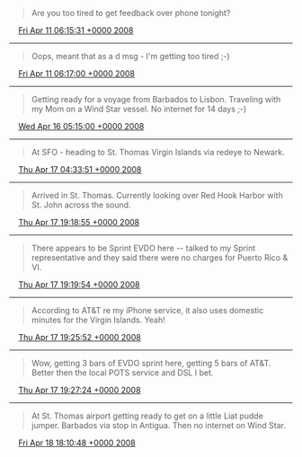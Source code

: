 > Are you too tired to get feedback over phone tonight?

<img src="../../media/tweet.ico" width="12" /> [Fri Apr 11 06:15:31 +0000 2008](https://twitter.com/ChristopherA/status/786987538)

----

> Oops, meant that as a d msg - I'm getting too tired ;-)

<img src="../../media/tweet.ico" width="12" /> [Fri Apr 11 06:17:00 +0000 2008](https://twitter.com/ChristopherA/status/786988075)

----

> Getting ready for a voyage from Barbados to Lisbon. Traveling with my Mom on a Wind Star vessel. No internet for 14 days ;-)

<img src="../../media/tweet.ico" width="12" /> [Wed Apr 16 05:15:00 +0000 2008](https://twitter.com/ChristopherA/status/790069562)

----

> At SFO - heading to St. Thomas Virgin Islands via redeye to Newark.

<img src="../../media/tweet.ico" width="12" /> [Thu Apr 17 04:33:51 +0000 2008](https://twitter.com/ChristopherA/status/790859545)

----

> Arrived in St. Thomas. Currently looking over Red Hook Harbor with St. John across the sound.

<img src="../../media/tweet.ico" width="12" /> [Thu Apr 17 19:18:55 +0000 2008](https://twitter.com/ChristopherA/status/791313023)

----

> There appears to be Sprint EVDO here -- talked to my Sprint representative and they said there were no charges for Puerto Rico & VI.

<img src="../../media/tweet.ico" width="12" /> [Thu Apr 17 19:19:54 +0000 2008](https://twitter.com/ChristopherA/status/791313541)

----

> According to AT&T re my iPhone service, it also uses domestic minutes for the Virgin Islands. Yeah!

<img src="../../media/tweet.ico" width="12" /> [Thu Apr 17 19:25:52 +0000 2008](https://twitter.com/ChristopherA/status/791317285)

----

> Wow, getting 3 bars of EVDO sprint here, getting 5 bars of AT&T. Better then the local POTS service and DSL I bet.

<img src="../../media/tweet.ico" width="12" /> [Thu Apr 17 19:27:24 +0000 2008](https://twitter.com/ChristopherA/status/791318177)

----

> At St. Thomas airport getting ready to get on a little Liat pudde jumper. Barbados via stop in Antigua. Then no internet on Wind Star.

<img src="../../media/tweet.ico" width="12" /> [Fri Apr 18 18:10:48 +0000 2008](https://twitter.com/ChristopherA/status/792027277)